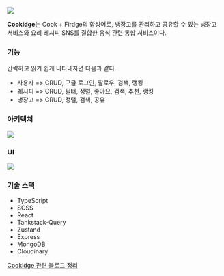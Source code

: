 ![](https://velog.velcdn.com/images/mzhong/post/200e8bc6-c1c1-4970-a998-61b119554da6/image.png)

**Cookidge**는 Cook + Firdge의 합성어로, 냉장고를 관리하고 공유할 수 있는 냉장고 서비스와 요리 레시피 SNS를 결합한 음식 관련 통합 서비스이다.

### 기능
간략하고 읽기 쉽게 나타내자면 다음과 같다.
- 사용자 => CRUD, 구글 로그인, 팔로우, 검색, 랭킹
- 레시피 => CRUD, 필터, 정렬, 좋아요, 검색, 추천, 랭킹
- 냉장고 => CRUD, 정렬, 검색, 공유

### 아키텍처
![](https://velog.velcdn.com/images/mzhong/post/1cad1603-37bb-4182-b54b-2196feaeebb4/image.png)

### UI
![](https://velog.velcdn.com/images/mzhong/post/c0ca2c1f-fc88-4f93-a224-3126b8cf2d55/image.png)

### 기술 스택
- TypeScript
- SCSS
- React
- Tankstack-Query
- Zustand
- Express
- MongoDB
- Cloudinary

[Cookidge 관련 블로그 정리](https://velog.io/@mzhong/Side-Project-Cookidge-%EC%A0%95%EB%A6%AC)

